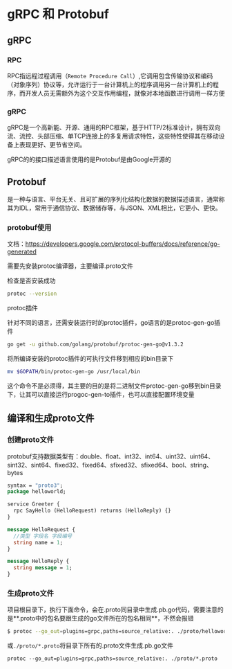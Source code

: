 # gRPC 和 Protobuf

## gRPC

### RPC

RPC指远程过程调用（`Remote Procedure Call`）,它调用包含传输协议和编码（对象序列）协议等，允许运行于一台计算机上的程序调用另一台计算机上的程序，而开发人员无需额外为这个交互作用编程，就像对本地函数进行调用一样方便

### gRPC

gRPC是一个高新能、开源、通用的RPC框架，基于HTTP/2标准设计，拥有双向流、流控、头部压缩、单TCP连接上的多复用请求特性，这些特性使得其在移动设备上表现更好、更节省空间。

gRPC的的接口描述语言使用的是Protobuf是由Google开源的

## Protobuf

是一种与语言、平台无关、且可扩展的序列化结构化数据的数据描述语言，通常称其为IDL，常用于通信协议、数据储存等，与JSON、XML相比，它更小、更快。

### protobuf使用

文档：https://developers.google.com/protocol-buffers/docs/reference/go-generated

需要先安装protoc编译器，主要编译.proto文件

检查是否安装成功

```bash
protoc --version
```

protoc插件

针对不同的语言，还需安装运行时的protoc插件，go语言的是protoc-gen-go插件

```bash
go get -u github.com/golang/protobuf/protoc-gen-go@v1.3.2
```

将所编译安装的protoc插件的可执行文件移到相应的bin目录下

```bash
mv $GOPATH/bin/protoc-gen-go /usr/local/bin
```

这个命令不是必须得，其主要的目的是将二进制文件protoc-gen-go移到bin目录下，让其可以直接运行progoc-gen-to插件，也可以直接配置环境变量

## 编译和生成proto文件

### 创建proto文件

protobuf支持数据类型有：double、float、int32、int64、uint32、uint64、sint32、sint64、fixed32、fixed64、sfixed32、sfixed64、bool、string、bytes

```protobuf
syntax = "proto3";
package helloworld;

service Greeter {
  rpc SayHello (HelloRequest) returns (HelloReply) {}
}

message HelloRequest {
  //类型 字段名 字段编号
  string name = 1;
}

message HelloReply {
  string message = 1;
}
```

### 生成proto文件

项目根目录下，执行下面命令，会在.proto同目录中生成.pb.go代码，需要注意的是**.proto中的包名要跟生成的go文件所在的包名相同**，不然会报错

```bash
$ protoc --go_out=plugins=grpc,paths=source_relative:. ./proto/helloworld.proto 
```

或`./proto/*.proto`将目录下所有的.proto文件生成.pb.go文件

```
protoc --go_out=plugins=grpc,paths=source_relative:. ./proto/*.proto 
```



























